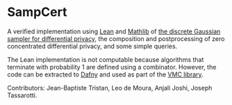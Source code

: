 # SampCert

A verified implementation using [Lean](https://github.com/leanprover/lean4) and [Mathlib](https://github.com/leanprover-community/mathlib4) of [the discrete Gaussian sampler for differential privacy](https://arxiv.org/abs/2004.00010), the composition and postprocessing of zero concentrated differential privacy, and some simple queries.

The Lean implementation is not computable because algorithms that terminate with probability 1 are defined using a combinator. However, the code can be extracted to [Dafny](https://dafny.org/) and used as part of the [VMC library](https://github.com/dafny-lang/Dafny-VMC).  

Contributors: Jean-Baptiste Tristan, Leo de Moura, Anjali Joshi, Joseph Tassarotti.


